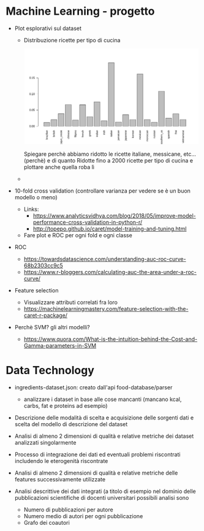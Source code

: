 # Machine Learning - progetto

- Plot esplorativi sul dataset

  - Distribuzione ricette per tipo di cucina

    ![Distribuzione ricette per tipo di cucina](./_report-assets/cuisine_distribution_dataset.png)

    Spiegare perchè abbiamo ridotto le ricette italiane, messicane, etc... (perchè) e di quanto
    Ridotte fino a 2000 ricette per tipo di cucina e plottare anche quella roba lì

  - 

- 10-fold cross validation (controllare varianza per vedere se è un buon modello o meno)

  - Links:
    - https://www.analyticsvidhya.com/blog/2018/05/improve-model-performance-cross-validation-in-python-r/
    - http://topepo.github.io/caret/model-training-and-tuning.html
  - Fare plot e ROC per ogni fold e ogni classe

- ROC

  - https://towardsdatascience.com/understanding-auc-roc-curve-68b2303cc9c5
  - https://www.r-bloggers.com/calculating-auc-the-area-under-a-roc-curve/

- Feature selection

  - Visualizzare attributi correlati fra loro
  - https://machinelearningmastery.com/feature-selection-with-the-caret-r-package/

- Perchè SVM? gli altri modelli?

  - https://www.quora.com/What-is-the-intuition-behind-the-Cost-and-Gamma-parameters-in-SVM

# Data Technology 

- ingredients-dataset.json: creato dall'api food-database/parser
  - analizzare i dataset in base alle cose mancanti (mancano kcal, carbs, fat e proteins ad esempio)

- Descrizione delle modalità di scelta e acquisizione delle sorgenti dati e scelta del modello di descrizione del dataset
- Analisi di almeno 2 dimensioni di qualità e relative metriche dei dataset analizzati singolarmente
- Processo di integrazione dei dati ed eventuali problemi riscontrati includendo le eterogenità riscontrate
- Analisi di almeno 2 dimensioni di qualità e relative metriche delle features successivamente utilizzate
- Analisi descrittive dei dati integrati (a titolo di esempio nel dominio delle pubblicazioni scientifiche di docenti universitari possibili analisi sono
  - Numero di pubblicazioni per autore
  - Numero medio di autori per ogni pubblicazione
  - Grafo dei coautori
